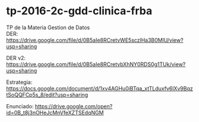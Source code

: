 # tp-2016-2c-gdd-clinica-frba
TP de la Materia Gestion de Datos  
DER: https://drive.google.com/file/d/0B5aIe8RCretvWE5sczlHa3B0MlU/view?usp=sharing  

DER v2: https://drive.google.com/file/d/0B5aIe8RCretvbXhNY0RDS0g1TUk/view?usp=sharing

Estrategia: https://docs.google.com/document/d/1xv4AGHu0iBTqa_xtTLduxfv6lXv9BqztSoQQFCp5s_8/edit?usp=sharing

Enunciado: https://drive.google.com/open?id=0B_t8j3nOHeJcMnVfeXZTSEdqNGM

